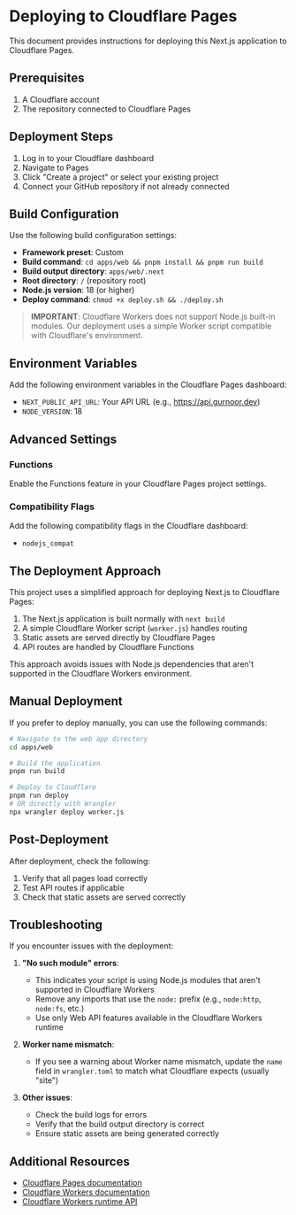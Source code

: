 # Deploying to Cloudflare Pages

This document provides instructions for deploying this Next.js application to Cloudflare Pages.

## Prerequisites

1. A Cloudflare account
2. The repository connected to Cloudflare Pages

## Deployment Steps

1. Log in to your Cloudflare dashboard
2. Navigate to Pages
3. Click "Create a project" or select your existing project
4. Connect your GitHub repository if not already connected

## Build Configuration

Use the following build configuration settings:

- **Framework preset**: Custom
- **Build command**: `cd apps/web && pnpm install && pnpm run build`
- **Build output directory**: `apps/web/.next`
- **Root directory**: `/` (repository root)
- **Node.js version**: 18 (or higher)
- **Deploy command**: `chmod +x deploy.sh && ./deploy.sh`

> **IMPORTANT**: Cloudflare Workers does not support Node.js built-in modules. Our deployment uses a simple Worker script compatible with Cloudflare's environment.

## Environment Variables

Add the following environment variables in the Cloudflare Pages dashboard:

- `NEXT_PUBLIC_API_URL`: Your API URL (e.g., https://api.gurnoor.dev)
- `NODE_VERSION`: 18

## Advanced Settings

### Functions

Enable the Functions feature in your Cloudflare Pages project settings.

### Compatibility Flags

Add the following compatibility flags in the Cloudflare dashboard:

- `nodejs_compat`

## The Deployment Approach

This project uses a simplified approach for deploying Next.js to Cloudflare Pages:

1. The Next.js application is built normally with `next build`
2. A simple Cloudflare Worker script (`worker.js`) handles routing
3. Static assets are served directly by Cloudflare Pages
4. API routes are handled by Cloudflare Functions

This approach avoids issues with Node.js dependencies that aren't supported in the Cloudflare Workers environment.

## Manual Deployment

If you prefer to deploy manually, you can use the following commands:

```bash
# Navigate to the web app directory
cd apps/web

# Build the application
pnpm run build

# Deploy to Cloudflare
pnpm run deploy
# OR directly with Wrangler
npx wrangler deploy worker.js
```

## Post-Deployment

After deployment, check the following:

1. Verify that all pages load correctly
2. Test API routes if applicable
3. Check that static assets are served correctly

## Troubleshooting

If you encounter issues with the deployment:

1. **"No such module" errors**:
   - This indicates your script is using Node.js modules that aren't supported in Cloudflare Workers
   - Remove any imports that use the `node:` prefix (e.g., `node:http`, `node:fs`, etc.)
   - Use only Web API features available in the Cloudflare Workers runtime

2. **Worker name mismatch**:
   - If you see a warning about Worker name mismatch, update the `name` field in `wrangler.toml` to match what Cloudflare expects (usually "site")

3. **Other issues**:
   - Check the build logs for errors
   - Verify that the build output directory is correct
   - Ensure static assets are being generated correctly

## Additional Resources

- [Cloudflare Pages documentation](https://developers.cloudflare.com/pages/)
- [Cloudflare Workers documentation](https://developers.cloudflare.com/workers/)
- [Cloudflare Workers runtime API](https://developers.cloudflare.com/workers/runtime-apis/) 